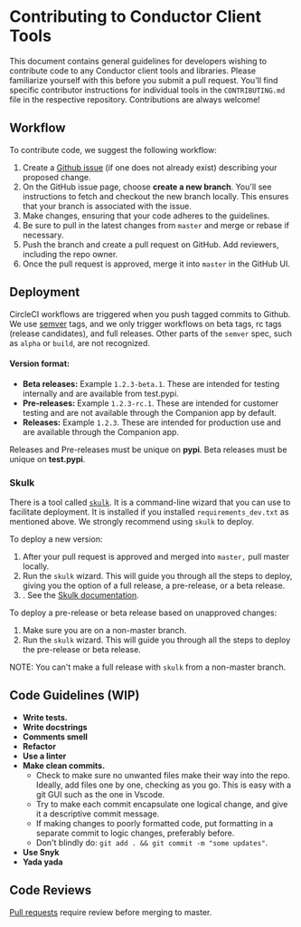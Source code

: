 # Contributing to Conductor Client Tools

This document contains general guidelines for developers wishing to contribute code to any Conductor client tools and libraries. Please familiarize yourself with this before you submit a pull request. You'll find specific contributor instructions for individual tools in the `CONTRIBUTING.md` file in the respective repository.
Contributions are always welcome!

## Workflow

To contribute code, we suggest the following workflow:

1. Create a [Github issue](https://github.com/ConductorTechnologies/ciohoudini/issues) (if one does not already exist) describing your proposed change.
2. On the GitHub issue page, choose **create a new branch**. You'll see instructions to fetch and checkout the new branch locally. This ensures that your branch is associated with the issue.
3. Make changes, ensuring that your code adheres to the guidelines.
4. Be sure to pull in the latest changes from `master` and merge or rebase if necessary.
5. Push the branch and create a pull request on GitHub. Add reviewers, including the repo owner. 
6. Once the pull request is approved, merge it into `master` in the GitHub UI.

## Deployment

CircleCI workflows are triggered when you push tagged commits to Github. We use [semver](https://semver.org/) tags, and we only trigger workflows on beta tags, rc tags (release candidates), and full releases. Other parts of the `semver` spec, such as `alpha` or `build`, are not recognized. 

#### Version format:
* **Beta releases:** Example `1.2.3-beta.1`. These are intended for testing internally and are available from test.pypi.
* **Pre-releases:** Example `1.2.3-rc.1`. These are intended for customer testing and are not available through the Companion app by default.
* **Releases:** Example `1.2.3`. These are intended for production use and are available through the Companion app.

Releases and Pre-releases must be unique on **pypi**. Beta releases must be unique on **test.pypi**.

### Skulk

There is a tool called [`skulk`](https://github.com/ConductorTechnologies/skulk). It is a command-line wizard that you can use to facilitate deployment. It is installed if you installed `requirements_dev.txt` as mentioned above. We strongly recommend using `skulk` to deploy.

To deploy a new version:
1. After your pull request is approved and merged into `master,` pull master locally.
2. Run the `skulk` wizard. This will guide you through all the steps to deploy, giving you the option of a full release, a pre-release, or a beta release. 
3. . See the [Skulk documentation](https://github.com/ConductorTechnologies/skulk).

To deploy a pre-release or beta release based on unapproved changes:
1. Make sure you are on a non-master branch.
2. Run the `skulk` wizard. This will guide you through all the steps to deploy the pre-release or beta release.

NOTE: You can't make a full release with `skulk` from a non-master branch.


## Code Guidelines (WIP)

* **Write tests.** 
* **Write docstrings** 
* **Comments smell**
* **Refactor**
* **Use a linter**
* **Make clean commits.**
  - Check to make sure no unwanted files make their way into the repo. Ideally, add files one by one, checking as you go. This is easy with a git GUI such as the one in Vscode. 
  - Try to make each commit encapsulate one logical change, and give it a descriptive commit message.
  - If making changes to poorly formatted code, put formatting in a separate commit to logic changes, preferably before.
  - Don't blindly do: `git add . && git commit -m "some updates"`.
* **Use Snyk**
* **Yada yada**

## Code Reviews

[Pull requests](https://help.github.com/en/github/collaborating-with-issues-and-pull-requests/about-pull-requests) require review before merging to master.
